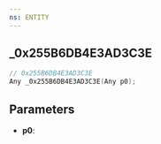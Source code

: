```yaml
---
ns: ENTITY
---
```

## _0x255B6DB4E3AD3C3E

```c
// 0x255B6DB4E3AD3C3E
Any _0x255B6DB4E3AD3C3E(Any p0);
```

## Parameters
* **p0**:
